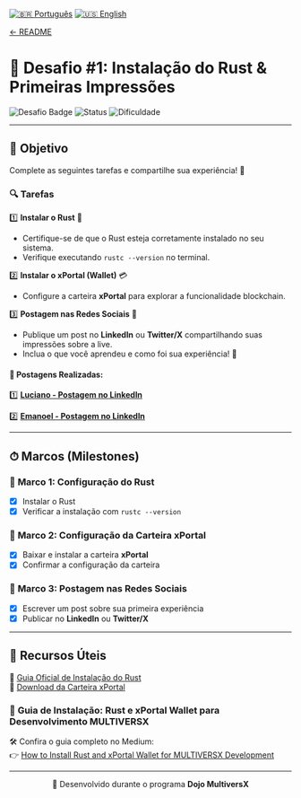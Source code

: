 [![🇧🇷 Português](https://img.shields.io/badge/Lang-PT--BR-green)](challenge1.md)
[![🇺🇸 English](https://img.shields.io/badge/Lang-EN-blue)](challenge1-en.md)

[← README](../../README.md)


# 🎯 **Desafio #1: Instalação do Rust & Primeiras Impressões**  

![Desafio Badge](https://img.shields.io/badge/Desafio-1-blue?style=for-the-badge&logo=rust)
![Status](https://img.shields.io/badge/Status-Em%20Progresso-orange?style=for-the-badge)
![Dificuldade](https://img.shields.io/badge/Dificuldade-Fácil-brightgreen?style=for-the-badge)

---

## 📢 **Objetivo**  
Complete as seguintes tarefas e compartilhe sua experiência! 🚀  

### 🔍 **Tarefas**  

1️⃣ **Instalar o Rust** 🦀  
   - Certifique-se de que o Rust esteja corretamente instalado no seu sistema.  
   - Verifique executando `rustc --version` no terminal.  

2️⃣ **Instalar o xPortal (Wallet)** 💳  
   - Configure a carteira **xPortal** para explorar a funcionalidade blockchain.  

3️⃣ **Postagem nas Redes Sociais** 📝  
   - Publique um post no **LinkedIn** ou **Twitter/X** compartilhando suas impressões sobre a live.  
   - Inclua o que você aprendeu e como foi sua experiência! 🎉 
   
#### 📢 **Postagens Realizadas:**

1️⃣ **[Luciano - Postagem no LinkedIn](https://www.linkedin.com/posts/lucenfort_ia-e-blockchain-v%C3%A3o-transformar-tudo-multiversx-activity-7294824804518359040-n1ts?utm_source=share&utm_medium=member_desktop&rcm=ACoAAElTUVMBgVSjIpZeL4ccPeYlJBCsVaw44hU)**  

2️⃣ **[Emanoel - Postagem no LinkedIn](https://www.linkedin.com/posts/emanoel-oliveira-br_dojostellar-nearx-stellar-activity-7295447426939678722-EIPC?utm_source=share&utm_medium=member_desktop&rcm=ACoAAElTUVMBgVSjIpZeL4ccPeYlJBCsVaw44hU)**



---

## ⏱ **Marcos (Milestones)**  

### 📅 **Marco 1: Configuração do Rust**  
- [x] Instalar o Rust  
- [x] Verificar a instalação com `rustc --version`  

### 📅 **Marco 2: Configuração da Carteira xPortal**  
- [x] Baixar e instalar a carteira **xPortal**  
- [x] Confirmar a configuração da carteira  

### 📅 **Marco 3: Postagem nas Redes Sociais**  
- [x] Escrever um post sobre sua primeira experiência  
- [x] Publicar no **LinkedIn** ou **Twitter/X**  

---

## 📎 **Recursos Úteis**  

🔗 [Guia Oficial de Instalação do Rust](https://www.rust-lang.org/tools/install)  
🔗 [Download da Carteira xPortal](https://www.xportal.com)  

### 📖 **Guia de Instalação: Rust e xPortal Wallet para Desenvolvimento MULTIVERSX**  

🛠️ Confira o guia completo no Medium:  
👉 [How to Install Rust and xPortal Wallet for MULTIVERSX Development](https://medium.com/@pavusa/how-to-install-rust-and-xportal-wallet-for-multiversx-development-e3bec1fae898)


---
<p align="center">🌟 Desenvolvido durante o programa <strong>Dojo MultiversX</strong></p>  
